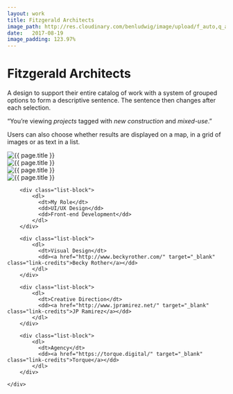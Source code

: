 ```yaml
---
layout: work
title: Fitzgerald Architects
image_path: http://res.cloudinary.com/benludwig/image/upload/f_auto,q_auto/v1499827009/fitzgerald-2_noujuz.jpg
date:   2017-08-19
image_padding: 123.97%
---
```

<div class="grid-container">
<div class="grid">


<div class="grid-item">
  <div class="copy-block split revealblock">
  <div class="copy-left">
    <h1>Fitzgerald Architects</h1>
    </div>
    <div class="copy-right">
    <p>A design to support their entire catalog of work with a system of grouped options to form a descriptive sentence. The sentence then changes after each selection.</p>
    <p>“You’re viewing <i>projects</i> tagged with <i>new construction</i> and <i>mixed-use</i>.” </p>
    <p>Users can also choose whether results are displayed on a map, in a grid of images or as text in a list.</p>
    </div>
  </div>
</div>

<div class="grid-item">
<div class="imgblock revealblock">
  <div class="imgfull">
  <img src="http://res.cloudinary.com/benludwig/image/upload/f_auto,q_auto/v1499826940/fitzgerald-1_zpa0xr.jpg" alt="{{ page.title }}" onload="imgLoaded(this)">
</div>
</div>
</div>

<div class="grid-item">
<div class="imgblock revealblock">
  <div class="imgfull">
  <img src="http://res.cloudinary.com/benludwig/image/upload/f_auto,q_auto/v1499827009/fitzgerald-2_noujuz.jpg" alt="{{ page.title }}" onload="imgLoaded(this)">
</div>
</div>
</div>

<div class="grid-item">
<div class="imgblock revealblock">

  <div class="imgfull">
  <img src="http://res.cloudinary.com/benludwig/image/upload/f_auto,q_auto/v1499826945/fitzgerald-4_lt4sp0.jpg" alt="{{ page.title }}" onload="imgLoaded(this)">
</div>
</div>
</div>

<div class="grid-item">
<div class="imgblock revealblock">

  <div class="imgfull">
  <img src="http://res.cloudinary.com/benludwig/image/upload/f_auto,q_auto/v1499827020/fitzgerald-3_x3pe8q.jpg" alt="{{ page.title }}" onload="imgLoaded(this)">
</div>
</div>
</div>

<div class="grid-item">
  <div class="copy-block revealblock">
    <div class="list-blocks">

        <div class="list-block">
            <dl>
              <dt>My Role</dt>
              <dd>UI/UX Design</dd>
              <dd>Front-end Development</dd>
            </dl>
        </div>

        <div class="list-block">
            <dl>
              <dt>Visual Design</dt>
              <dd><a href="http://www.beckyrother.com/" target="_blank" class="link-credits">Becky Rother</a></dd>
            </dl>
        </div>

        <div class="list-block">
            <dl>
              <dt>Creative Direction</dt>
              <dd><a href="http://www.jpramirez.net/" target="_blank" class="link-credits">JP Ramirez</a></dd>
            </dl>
        </div>

        <div class="list-block">
            <dl>
              <dt>Agency</dt>
              <dd><a href="https://torque.digital/" target="_blank" class="link-credits">Torque</a></dd>
            </dl>
        </div>

    </div>
  </div>
</div>


</div>
</div>
